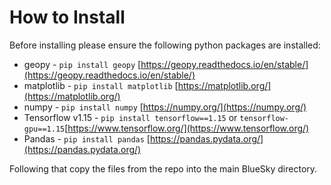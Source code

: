 # How to Install

Before installing please ensure the following python packages are installed:

- geopy - `pip install geopy` [https://geopy.readthedocs.io/en/stable/](https://geopy.readthedocs.io/en/stable/)
- matplotlib - `pip install matplotlib` [https://matplotlib.org/](https://matplotlib.org/)
- numpy - `pip install numpy` [https://numpy.org/](https://numpy.org/)
- Tensorflow v1.15 - `pip install tensorflow==1.15` or `tensorflow-gpu==1.15`[https://www.tensorflow.org/](https://www.tensorflow.org/)
- Pandas - `pip install pandas` [https://pandas.pydata.org/](https://pandas.pydata.org/)

Following that copy the files from the repo into the main BlueSky directory.
